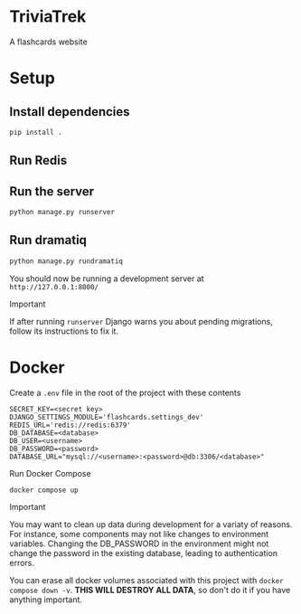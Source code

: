 # TriviaTrek

A flashcards website

# Setup

## Install dependencies

```sh
pip install .
```

## Run Redis

## Run the server

```sh
python manage.py runserver
```

## Run dramatiq

```sh
python manage.py rundramatiq
```

You should now be running a development server at `http://127.0.0.1:8000/`

> [!IMPORTANT]
> If after running `runserver` Django warns you about pending migrations, follow its instructions to fix it.

# Docker

Create a `.env` file in the root of the project with these contents

```env
SECRET_KEY=<secret key>
DJANGO_SETTINGS_MODULE='flashcards.settings_dev'
REDIS_URL='redis://redis:6379'
DB_DATABASE=<database>
DB_USER=<username>
DB_PASSWORD=<password>
DATABASE_URL="mysql://<username>:<password>@db:3306/<database>"
```

Run Docker Compose

```sh
docker compose up
```

> [!IMPORTANT]
> You may want to clean up data during development for a variaty of reasons.
> For instance, some components may not like changes to environment variables.
> Changing the DB_PASSWORD in the environment might not change the password in the existing database, leading to authentication errors.
>
> You can erase all docker volumes associated with this project with `docker compose down -v`.
> **THIS WILL DESTROY ALL DATA**, so don't do it if you have anything important.